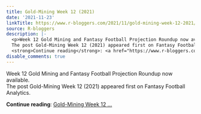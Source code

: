 ```yaml
---
title: Gold-Mining Week 12 (2021)
date: '2021-11-23'
linkTitle: https://www.r-bloggers.com/2021/11/gold-mining-week-12-2021/
source: R-bloggers
description: |-
  <p>Week 12 Gold Mining and Fantasy Football Projection Roundup now available.<br />
  The post Gold-Mining Week 12 (2021) appeared first on Fantasy Football Analytics.</p>
  <strong>Continue reading</strong>: <a href="https://www.r-bloggers.com/2021/11/gold-mining-week-12-2021/">Gold-Mining Week 12 ...
disable_comments: true
---
```

<p>Week 12 Gold Mining and Fantasy Football Projection Roundup now available.<br />
The post Gold-Mining Week 12 (2021) appeared first on Fantasy Football Analytics.</p>
<strong>Continue reading</strong>: <a href="https://www.r-bloggers.com/2021/11/gold-mining-week-12-2021/">Gold-Mining Week 12 ...